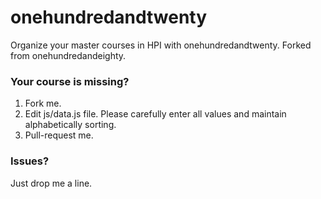 # onehundredandtwenty

Organize your master courses in HPI with onehundredandtwenty.
Forked from onehundredandeighty.

### Your course is missing?
1. Fork me.
2. Edit js/data.js file. Please carefully enter all values and maintain alphabetically sorting.
3. Pull-request me.

### Issues?
Just drop me a line.
